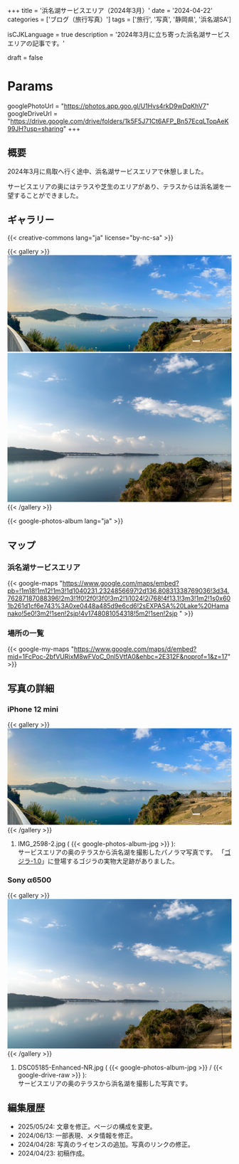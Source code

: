 +++
title = '浜名湖サービスエリア（2024年3月）'
date = '2024-04-22'
categories = ['ブログ（旅行写真）']
tags = ['旅行', '写真', '静岡県', '浜名湖SA']

isCJKLanguage = true
description = '2024年3月に立ち寄った浜名湖サービスエリアの記事です。'

draft = false

# Params
googlePhotoUrl = "https://photos.app.goo.gl/U1Hvs4rkD9wDqKhV7"
googleDriveUrl = "https://drive.google.com/drive/folders/1k5F5J71Ct6AFP_Bn57EcqLTopAeK99JH?usp=sharing"
+++


## 概要

2024年3月に鳥取へ行く途中、浜名湖サービスエリアで休憩しました。

サービスエリアの奥にはテラスや芝生のエリアがあり、テラスからは浜名湖を一望することができました。


## ギャラリー

{{< creative-commons lang="ja" license="by-nc-sa" >}}

{{< gallery >}}
  <img src="IMG_2598-2.jpg" alt="IMG_2598-2.jpg" class="grid-w60" />
  <img src="DSC05185-Enhanced-NR.jpg" alt="DSC05185-Enhanced-NR.jpg" class="grid-w40" />
{{< /gallery >}}

{{< google-photos-album lang="ja" >}}


## マップ

### 浜名湖サービスエリア

{{< google-maps "https://www.google.com/maps/embed?pb=!1m18!1m12!1m3!1d1040231.2324856697!2d136.80831338769036!3d34.76287187088396!2m3!1f0!2f0!3f0!3m2!1i1024!2i768!4f13.1!3m3!1m2!1s0x601b261d1cf6e743%3A0xe0448a485d9e6cd6!2sEXPASA%20Lake%20Hamanako!5e0!3m2!1sen!2sjp!4v1748081054318!5m2!1sen!2sjp " >}}


### 場所の一覧

{{< google-my-maps "https://www.google.com/maps/d/embed?mid=1FcPoc-2bfVURjxM8wFVoC_0nl5VtfA0&ehbc=2E312F&noprof=1&z=17" >}}


## 写真の詳細

### iPhone 12 mini

{{< gallery >}}
  <img src="IMG_2598-2.jpg" alt="IMG_2598-2.jpg" class="grid-w100" />
{{< /gallery >}}

1. IMG\_2598-2.jpg ( {{< google-photos-album-jpg >}} ):  
    サービスエリアの奥のテラスから浜名湖を撮影したパノラマ写真です。
    「[ゴジラ-1.0](https://ja.wikipedia.org/wiki/%E3%82%B4%E3%82%B8%E3%83%A9-1.0)」に登場するゴジラの実物大足跡がありました。


### Sony α6500

{{< gallery >}}
  <img src="DSC05185-Enhanced-NR.jpg" alt="DSC05185-Enhanced-NR.jpg" class="grid-w60" />
{{< /gallery >}}

1. DSC05185-Enhanced-NR.jpg ( {{< google-photos-album-jpg >}} / {{< google-drive-raw >}} ):  
    サービスエリアの奥のテラスから浜名湖を撮影した写真です。


## 編集履歴

- 2025/05/24: 文章を修正。ページの構成を変更。
- 2024/06/13: 一部表現、メタ情報を修正。
- 2024/04/28: 写真のライセンスの追加。写真のリンクの修正。
- 2024/04/23: 初稿作成。


